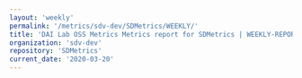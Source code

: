 ```yaml
---
layout: 'weekly'
permalink: '/metrics/sdv-dev/SDMetrics/WEEKLY/'
title: 'DAI Lab OSS Metrics Metrics report for SDMetrics | WEEKLY-REPORT-2020-03-20'
organization: 'sdv-dev'
repository: 'SDMetrics'
current_date: '2020-03-20'
---
```

